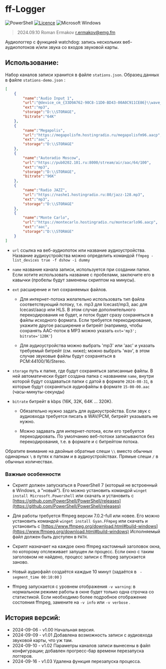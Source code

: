# ff-Logger

![PowerShell](https://img.shields.io/badge/PowerShell-%235391FE.svg?style=for-the-badge&logo=powershell&logoColor=white)
[![Licence](https://img.shields.io/github/license/ykmn/ff-Logger?style=for-the-badge)](./LICENSE)
![Microsoft Windows](https://img.shields.io/badge/Microsoft-Windows-%FF5F91FF.svg?style=for-the-badge&logo=Microsoft%20Windows&logoColor=white)

> 2024.09.10 Roman Ermakov <r.ermakov@emg.fm>

Аудиологгер с функцией watchdog: запись нескольких веб-аудиопотоков и/или звука
со входов звуковой карты.

## Использование:

Набор каналов записи хранится в файле `stations.json`. Образец данных в файле `stations-demo.json` :

```json
[
    {
        "name":"Audio Input 1",
        "url":"@device_cm_{33D9A762-90C8-11D0-BD43-00A0C911CE86}\\wave_{F84408DF-9C57-4C98-A66F-FBCC9EA194DD}",
        "ext":"mp3",
        "storage":"D:\\STORAGE",
        "bitrate":"64K"       
    },
    {
        "name":"Megapolis",
        "url":"https://megapolisfm.hostingradio.ru/megapolisfm96.aacp",
        "ext":"aac",
        "storage":"D:\\STORAGE"   
    },
    {
        "name":"Autoradio Moscow",
        "url":"https://pub0202.101.ru:8000/stream/air/aac/64/100",
        "ext":"mp3",
        "storage":"D:\\STORAGE",
        "bitrate":"96K"
    },
    {
        "name":"Radio JAZZ",
        "url":"https://nashe1.hostingradio.ru:80/jazz-128.mp3",
        "ext":"mp3",
        "storage":"D:\\STORAGE"   
    },
    {
        "name":"Monte Carlo",
        "url":"https://montecarlo.hostingradio.ru/montecarlo96.aacp",
        "ext":"aac",
        "storage":"D:\\STORAGE"   
    }
]
```

* `url` ссылка на веб-аудиопоток или название аудиоустройства. Название
аудиоустройства можно определить командой
`ffmpeg -list_devices true -f dshow -i dummy`

* `name` название канала записи, используется при создании папки.
Если хотите использовать название с пробелами, заключите его в кавычки
(пробелы будут заменены скриптом на минусы).

* `ext` расширение и тип сохраняемых файлов.

    * Для интернет-потока желательно использовать тип файла соответствующий
потоку, т.е. mp3 для Icecast/mp3, aac для Icecast/aacp или HLS.
В этом случае дополнительного перекодирования не будет, и поток будет сразу
сохраняться в файлы исходного формата. Если требуется перекодирование,
укажите другое расширение и битрейт (например, чтобы сохранять AAC-поток в MP3
можно указать `ext='mp3'; bitrate='128K'`)

    * Для аудиоустройства можно выбрать 'mp3' или 'aac' и указать требуемый
битрейт (см. ниже); можно выбрать 'wav', в этом случае звуковые файлы
будут сохраняться в PCM:44100/16/Stereo.

* `storage` путь к папке, где будут сохраняться записанные файлы.
В ней автоматически будет создана папка с названием `name`, внутри которой
будут создаваться папки с датой в формате `2024-08-31`, в которые будут
сохраняться аудиофайлы в формате `15-00-00.aac` (часы-минуты-секунды)

* `bitrate` битрейт в kbps (16K, 32K, 64K ... 320K).

    * Обязательно нужно задать для аудиоустройства. Если звук с аудиовхода
требуется писать в WAV/PCM, битрейт указывать не нужно.

    * Можно задавать для интернет-потока, если его требуется перекодировать.
По умолчанию веб-потоки записываются без перекодирования, т.е. в формате
и с битрейтом потока.

Обратите внимание на двойные обратные слеши `\\` вместо обычных одинарных `\`
в путях к папкам и в аудиоустройствах. Прямые слеши `/` в обычных количествах.



### Важные особенности

* Скрипт должен запускаться в PowerShell 7 (который не встроенный в Windows,
а "новый"). Его можно установить командой `winget install Microsoft.Powershell`
или скачать и установить с
[https://github.com/PowerShell/PowerShell/releases](https://github.com/PowerShell/PowerShell/releases)

* Для работы требуется ffmpeg версии 7.0.2-full или новее. Его можно установить командой
`winget install Gyan.FFmpeg` или скачать и установить с
[https://www.ffmpeg.org/download.html#build-windows](https://www.ffmpeg.org/download.html#build-windows)
Исполняемый файл должен быть доступен в `PATH`.

* Скрипт назначает на каждое окно ffmpeg кастомный заголовок окна, по которому
отслеживает запущен ли процесс. Если окно с таким заголовком не найдено,
процесс записи с ffmpeg запускается заново.

* Новый аудиофайл создаётся каждые 10 минут (задаётся в ` -segment_time 00:10:00` )

* ffmpeg запускается с уровнем отображения ` -v warning `: в нормальном
режиме работы в окне будет только одна строчка со статистикой. Если необходимо
более подробное отображение состояния ffmpeg, замените на ` -v info `
или ` -v verbose ` .


## История версий:
* 2024-09-06 - v1.00 Начальная версия.
* 2024-09-09 - v1.01 Добавлена возможность записи с аудиовхода звуковой карты, что уж там.
* 2024-09-10 - v1.02 Параметры каналов записи вынесены в файл конфигурации; добавлен прогресс-бар времени перезапуска логгеров.
* 2024-09-16 - v1.03 Удалена функция перезапуска процесса.